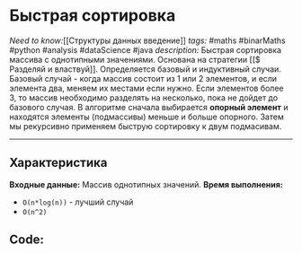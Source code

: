 # Быстрая сортировка
*Need to know:*[[Структуры данных введение]]
*tags:* #maths #binarMaths #python #analysis #dataScience #java
*description:* Быстрая сортировка массива с однотипными значениями. Основана на стратегии [[$ Разделяй и властвуй]]. Определяется базовый и индуктивный случаи. Базовый случай - когда массив состоит из 1 или 2 элементов, и если элемента два, меняем их местами если нужно. Если элементов более 3, то массив необходимо разделять на несколько, пока не дойдет до базового случая. В алгоритме сначала выбирается **опорный элемент** и находятся элементы (подмассивы) меньше и больше опорного. Затем мы рекурсивно применяем быструю сортировку к двум подмасивам.

---
## Характеристика
**Входные данные:** Массив однотипных значений.
**Время выполнения:** 
- `O(n*log(n))` - лучший случай
- `O(n^2)`


## Code:
